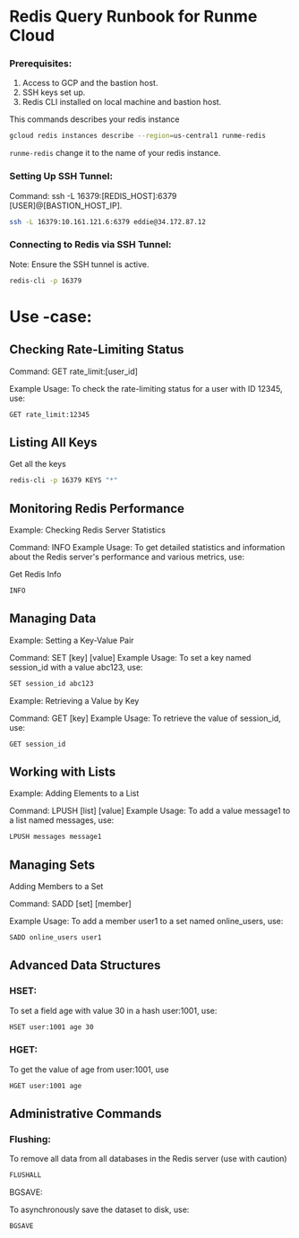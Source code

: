 #  Redis Query Runbook for Runme Cloud

### Prerequisites:

1. Access to GCP and the bastion host.
2. SSH keys set up.
3. Redis CLI installed on local machine and bastion host.

This commands describes your redis instance 

```sh
gcloud redis instances describe --region=us-central1 runme-redis
```

`runme-redis` change it to the name of your redis instance.

### Setting Up SSH Tunnel:

Command: ssh -L 16379:[REDIS_HOST]:6379 [USER]@[BASTION_HOST_IP].

```sh
ssh -L 16379:10.161.121.6:6379 eddie@34.172.87.12
```

### Connecting to Redis via SSH Tunnel:

Note: Ensure the SSH tunnel is active.

```sh
redis-cli -p 16379
```

# Use -case:

## Checking Rate-Limiting Status

Command: GET rate_limit:[user_id]

Example Usage: To check the rate-limiting status for a user with ID 12345, use:

```sh
GET rate_limit:12345
```

## Listing All Keys

Get all the keys

```sh
redis-cli -p 16379 KEYS "*"
```

## Monitoring Redis Performance

Example: Checking Redis Server Statistics

Command: INFO
Example Usage: To get detailed statistics and information about the Redis server's performance and various metrics, use:

Get Redis Info

```sh
INFO
```

## Managing Data

Example: Setting a Key-Value Pair

Command: SET [key] [value]
Example Usage: To set a key named session_id with a value abc123, use:

```sh
SET session_id abc123
```

Example: Retrieving a Value by Key

Command: GET [key]
Example Usage: To retrieve the value of session_id, use:

```sh
GET session_id
```

## Working with Lists

Example: Adding Elements to a List

Command: LPUSH [list] [value]
Example Usage: To add a value message1 to a list named messages, use:

```sh
LPUSH messages message1
```

##  Managing Sets

Adding Members to a Set

Command: SADD [set] [member]

Example Usage: To add a member user1 to a set named online_users, use:

```sh
SADD online_users user1
```

## Advanced Data Structures

### HSET:

To set a field age with value 30 in a hash user:1001, use:

```sh
HSET user:1001 age 30
```

### HGET:

To get the value of age from user:1001, use

```sh
HGET user:1001 age
```

## Administrative Commands

### Flushing:
To remove all data from all databases in the Redis server (use with caution)

```sh
FLUSHALL
```

BGSAVE:

To asynchronously save the dataset to disk, use:

```sh
BGSAVE
```